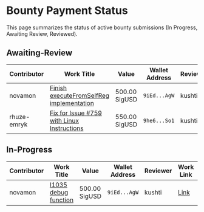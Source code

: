 # Bounty Payment Status

This page summarizes the status of active bounty submissions (In Progress, Awaiting Review, Reviewed).

## Awaiting-Review

| Contributor | Work Title | Value | Wallet Address | Reviewer | Work Link | Last Updated |
| --- | --- | --- | --- | --- | --- | --- |
| novamon | [Finish executeFromSelfReg implementation](ergoplatform-sigmastate-interpreter-1039.json) | 500.00 SigUSD | `9iEd...AgW` | kushti | [Link](https://github.com/ergoplatform/sigmastate-interpreter/pull/1055) | 2025-05-02 |
| rhuze-emryk | [Fix for Issue #759 with Linux Instructions](rhuze-emryk-sigma-rust-759.json) | 550.00 SigUSD | `9he6...So1` | kushti | [Link](https://github.com/ergoplatform/sigma-rust/pull/810) | 2025-05-02 |

## In-Progress

| Contributor | Work Title | Value | Wallet Address | Reviewer | Work Link | Last Updated |
| --- | --- | --- | --- | --- | --- | --- |
| novamon | [I1035 debug function](ergoplatform-sigmastate-interpreter-1035.json) | 500.00 SigUSD | `9iEd...AgW` | kushti | [Link](https://github.com/ergoplatform/sigmastate-interpreter/pull/1064) | 2025-05-02 |

